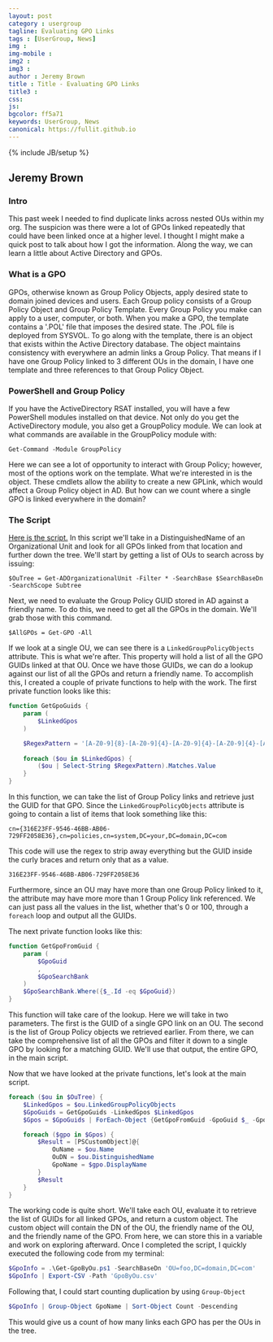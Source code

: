 ```yaml
---
layout: post
category : usergroup
tagline: Evaluating GPO Links
tags : [UserGroup, News]
img : 
img-mobile : 
img2 : 
img3 : 
author : Jeremy Brown
title : Title - Evaluating GPO Links
title3 : 
css: 
js: 
bgcolor: ff5a71
keywords: UserGroup, News
canonical: https://fullit.github.io
---
```

{% include JB/setup %}

## Jeremy Brown

### Intro

This past week I needed to find duplicate links across nested OUs within my org.
The suspicion was there were a lot of GPOs linked repeatedly that could have been linked once at a higher level.
I thought I might make a quick post to talk about how I got the information.
Along the way, we can learn a little about Active Directory and GPOs.

### What is a GPO

GPOs, otherwise known as Group Policy Objects, apply desired state to domain joined devices and users.
Each Group policy consists of a Group Policy Object and Group Policy Template.
Every Group Policy you make can apply to a user, computer, or both.
When you make a GPO, the template contains a '.POL' file that imposes the desired state.
The .POL file is deployed from SYSVOL.
To go along with the template, there is an object that exists within the Active Directory database.
The object maintains consistency with everywhere an admin links a Group Policy.
That means if I have one Group Policy linked to 3 different OUs in the domain, I have one template and three references to that Group Policy Object.

### PowerShell and Group Policy

If you have the ActiveDirectory RSAT installed, you will have a few PowerShell modules installed on that device.
Not only do you get the ActiveDirectory module, you also get a GroupPolicy module.
We can look at what commands are available in the GroupPolicy module with:

```Get-Command -Module GroupPolicy```

Here we can see a lot of opportunity to interact with Group Policy; however, most of the options work on the template.
What we're interested in is the object.
These cmdlets allow the ability to create a new GPLink, which would affect a Group Policy object in AD.
But how can we count where a single GPO is linked everywhere in the domain?

### The Script

[Here is the script.](https://github.com/BananaJama/PowerShell/blob/main/Get-GpoByOu.ps1)
In this script we'll take in a DistinguishedName of an Organizational Unit and look for all GPOs linked from that location and further down the tree.
We'll start by getting a list of OUs to search across by issuing:

```$OuTree = Get-ADOrganizationalUnit -Filter * -SearchBase $SearchBaseDn -SearchScope Subtree```

Next, we need to evaluate the Group Policy GUID stored in AD against a friendly name.
To do this, we need to get all the GPOs in the domain.  We'll grab those with this command.

```$AllGPOs = Get-GPO -All```

If we look at a single OU, we can see there is a `LinkedGroupPolicyObjects` attribute.
This is what we're after.
This property will hold a list of all the GPO GUIDs linked at that OU.
Once we have those GUIDs, we can do a lookup against our list of all the GPOs and return a friendly name.
To accomplish this, I created a couple of private functions to help with the work.
The first private function looks like this:

```powershell
function GetGpoGuids {
    param (
        $LinkedGpos
    )

    $RegexPattern = '[A-Z0-9]{8}-[A-Z0-9]{4}-[A-Z0-9]{4}-[A-Z0-9]{4}-[A-Z0-9]{12}'
    
    foreach ($ou in $LinkedGpos) {
        ($ou | Select-String $RegexPattern).Matches.Value
    }
}
```

In this function, we can take the list of Group Policy links and retrieve just the GUID for that GPO.
Since the `LinkedGroupPolicyObjects` attribute is going to contain a list of items that look something like this:

```cn={316E23FF-9546-46BB-AB06-729FF2058E36},cn=policies,cn=system,DC=your,DC=domain,DC=com```

This code will use the regex to strip away everything but the GUID inside the curly braces and return only that as a value.

```316E23FF-9546-46BB-AB06-729FF2058E36```

Furthermore, since an OU may have more than one Group Policy linked to it, the attribute may have more more than 1 Group Policy link referenced.
We can just pass all the values in the list, whether that's 0 or 100, through a `foreach` loop and output all the GUIDs.

The next private function looks like this:

```powershell
function GetGpoFromGuid {
    param (
        $GpoGuid
        ,
        $GpoSearchBank
    )
    $GpoSearchBank.Where({$_.Id -eq $GpoGuid})
}
```

This function will take care of the lookup.
Here we will take in two parameters.
The first is the GUID of a single GPO link on an OU.
The second is the list of Group Policy objects we retrieved earlier.
From there, we can take the comprehensive list of all the GPOs and filter it down to a single GPO by looking for a matching GUID.
We'll use that output, the entire GPO, in the main script.

Now that we have looked at the private functions, let's look at the main script.

```powershell
foreach ($ou in $OuTree) {
    $LinkedGpos = $ou.LinkedGroupPolicyObjects
    $GpoGuids = GetGpoGuids -LinkedGpos $LinkedGpos
    $Gpos = $GpoGuids | ForEach-Object {GetGpoFromGuid -GpoGuid $_ -GpoSearchBank $AllGPOs}

    foreach ($gpo in $Gpos) {
        $Result = [PSCustomObject]@{
            OuName = $ou.Name
            OuDN = $ou.DistinguishedName
            GpoName = $gpo.DisplayName
        }
        $Result
    }
}
```

The working code is quite short.
We'll take each OU, evaluate it to retrieve the list of GUIDs for all linked GPOs, and return a custom object.
The custom object will contain the DN of the OU, the friendly name of the OU, and the friendly name of the GPO.
From here, we can store this in a variable and work on exploring afterward.
Once I completed the script, I quickly executed the following code from my terminal:

```powershell
$GpoInfo = .\Get-GpoByOu.ps1 -SearchBaseDn 'OU=foo,DC=domain,DC=com'
$GpoInfo | Export-CSV -Path 'GpoByOu.csv'
```

Following that, I could start counting duplication by using `Group-Object`

```powershell
$GpoInfo | Group-Object GpoName | Sort-Object Count -Descending
```

This would give us a count of how many links each GPO has per the OUs in the tree.
